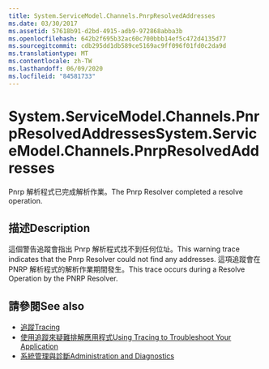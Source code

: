 ```yaml
---
title: System.ServiceModel.Channels.PnrpResolvedAddresses
ms.date: 03/30/2017
ms.assetid: 57618b91-d2bd-4915-adb9-972868abba3b
ms.openlocfilehash: 642b2f695b32ac60c700bbb14ef5c472d4135d77
ms.sourcegitcommit: cdb295dd1db589ce5169ac9ff096f01fd0c2da9d
ms.translationtype: MT
ms.contentlocale: zh-TW
ms.lasthandoff: 06/09/2020
ms.locfileid: "84581733"
---
```

# <a name="systemservicemodelchannelspnrpresolvedaddresses"></a><span data-ttu-id="92a28-102">System.ServiceModel.Channels.PnrpResolvedAddresses</span><span class="sxs-lookup"><span data-stu-id="92a28-102">System.ServiceModel.Channels.PnrpResolvedAddresses</span></span>
<span data-ttu-id="92a28-103">Pnrp 解析程式已完成解析作業。</span><span class="sxs-lookup"><span data-stu-id="92a28-103">The Pnrp Resolver completed a resolve operation.</span></span>  
  
## <a name="description"></a><span data-ttu-id="92a28-104">描述</span><span class="sxs-lookup"><span data-stu-id="92a28-104">Description</span></span>  
 <span data-ttu-id="92a28-105">這個警告追蹤會指出 Pnrp 解析程式找不到任何位址。</span><span class="sxs-lookup"><span data-stu-id="92a28-105">This warning trace indicates that the Pnrp Resolver could not find any addresses.</span></span> <span data-ttu-id="92a28-106">這項追蹤會在 PNRP 解析程式的解析作業期間發生。</span><span class="sxs-lookup"><span data-stu-id="92a28-106">This trace occurs during a Resolve Operation by the PNRP Resolver.</span></span>  
  
## <a name="see-also"></a><span data-ttu-id="92a28-107">請參閱</span><span class="sxs-lookup"><span data-stu-id="92a28-107">See also</span></span>

- [<span data-ttu-id="92a28-108">追蹤</span><span class="sxs-lookup"><span data-stu-id="92a28-108">Tracing</span></span>](index.md)
- [<span data-ttu-id="92a28-109">使用追蹤來疑難排解應用程式</span><span class="sxs-lookup"><span data-stu-id="92a28-109">Using Tracing to Troubleshoot Your Application</span></span>](using-tracing-to-troubleshoot-your-application.md)
- [<span data-ttu-id="92a28-110">系統管理與診斷</span><span class="sxs-lookup"><span data-stu-id="92a28-110">Administration and Diagnostics</span></span>](../index.md)
